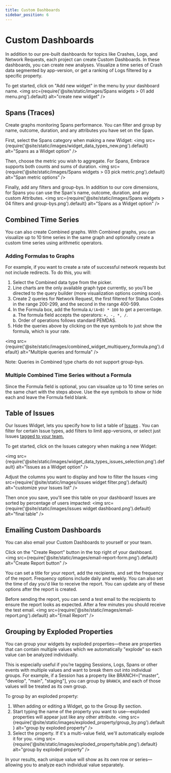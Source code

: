 ```yaml
---
title: Custom Dashboards
sidebar_position: 6
---
```


# Custom Dashboards

In addition to our pre-built dashboards for topics like Crashes, Logs, and Network Requests, each project can create Custom Dashboards.  In these dashboards, you can create new analyses.  Visualize a time series of Crash data segmented by app-version, or get a ranking of Logs filtered by a specific property.

To get started, click on "Add new widget" in the menu by your dashboard name.
<img src={require('@site/static/images/Spans widgets > 01 add menu.png').default} alt="create new widget" />

## Spans (Traces)

Create graphs monitoring Spans performance.  You can filter and group by name, outcome, duration, and any attributes you have set on the Span.

First, select the Spans category when making a new Widget:
<img src={require('@site/static/images/widget_data_types_new.png').default} alt="Spans as a Widget option" />

Then, choose the metric you wish to aggregate.  For Spans, Embrace supports both counts and sums of duration.
<img src={require('@site/static/images/Spans widgets > 03 pick metric.png').default} alt="Span metric options" />


Finally, add any filters and group-bys.  In addition to our core dimensions, for Spans you can use the Span's name, outcome, duration, and any custom Attributes.
<img src={require('@site/static/images/Spans widgets > 04 filters and group-bys.png').default} alt="Spans as a Widget option" />

## Combined Time Series 

You can also create Combined graphs. With Combined graphs, you can visualize up to 10 time series in the same graph and optionally create a custom time series using arithmetic operators.

### Adding Formulas to Graphs
For example, if you want to create a rate of successful network requests but not include redirects. To do this, you will:

1. Select the Combined data type from the picker.
2. Line charts are the only available graph type currently, so you'll be directed to the query builder (more visualization options coming soon).
3. Create 2 queries for Network Request, the first filtered for Status Codes in the range 200-299, and the second in the range 400-599.
4. In the Formula box, add the formula `A/(A+B) * 100` to get a percentage.\
    a. The formula field accepts the operators: `+, -, *, /`.\
    b. Order of operations follows standard PEMDAS.
5. Hide the queries above by clicking on the eye symbols to just show the formula, which is your rate.

<img src={require('@site/static/images/combined_widget_multiquery_formula.png').default} alt="Multiple queries and formula" />

Note: Queries in Combined type charts do not support group-bys.

### Multiple Combined Time Series without a Formula

Since the Formula field is optional, you can visualize up to 10 time series on the same chart with the steps above. Use the eye symbols to show or hide each and leave the Formula field blank.

## Table of Issues

Our Issues Widget, lets you specify how to list a table of [Issues](/product/issue-monitoring-and-work-flow) .  You can filter for certain Issue types, add filters to limit app-versions, or select just Issues [tagged to your team.](/product/tagging)

To get started, click on the Issues category when making a new Widget:
<!--<img src={require('@site/static/images/issues in dashboard.png').default} alt="Issues as a Widget option" />-->
<img src={require('@site/static/images/widget_data_types_issues_selection.png').default} alt="Issues as a Widget option" />

Adjust the columns you want to display and how to filter the Issues
<img src={require('@site/static/images/issues widget filter.png').default} alt="customize your Issues list" />

Then once you save, you'll see this table on your dashboard!  Issues are sorted by percentage of users impacted:
<img src={require('@site/static/images/issues widget dashboard.png').default} alt="final table" />

## Emailing Custom Dashboards

You can also email your Custom Dashboards to yourself or your team. 

Click on the "Create Report" button in the top right of your dashboard.  
<img src={require('@site/static/images/email-report-form.png').default} alt="Create Report button" />

You can set a title for your report, add the recipients, and set the frequency of the report. Frequency options include daily and weekly. You can also set the time of day you'd like to receive the report. You can update any of these options after the report is created.

Before sending the report, you can send a test email to the recipients to ensure the report looks as expected. After a few minutes you should receive the test email.
<img src={require('@site/static/images/email-report.png').default} alt="Email Report" />


## Grouping by Exploded Properties

You can group your widgets by exploded properties—these are properties that can contain multiple values which we automatically "explode" so each value can be analyzed individually.

This is especially useful if you’re tagging Sessions, Logs, Spans or other events with multiple values and want to break them out into individual groups. 
For example, if a Session has a property like BRANCH=["master", "develop", "main", "staging"], you can group by `BRANCH`, and each of those values will be treated as its own group.

To group by an exploded property:

1. When adding or editing a Widget, go to the Group By section.
1. Start typing the name of the property you want to use—exploded properties will appear just like any other attribute.
<img src={require('@site/static/images/exploded_property/group_by.png').default} alt="group by exploded property" />
1. Select the property. If it's a multi-value field, we'll automatically explode it for you.
   <img src={require('@site/static/images/exploded_property/table.png').default} alt="group by exploded property" />


In your results, each unique value will show as its own row or series—allowing you to analyze each individual value separately.
